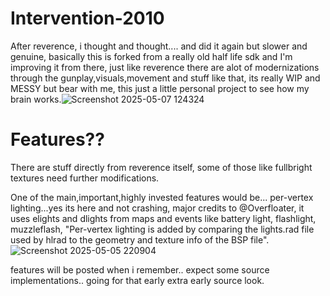 # Intervention-2010

After reverence, i thought and thought.... and did it again but slower and genuine,
basically this is forked from a really old half life sdk and I'm improving it from there,
just like reverence there are alot of modernizations through the gunplay,visuals,movement and stuff like that,
its really WIP and MESSY but bear with me, this just a little personal project to see how my brain works.![Screenshot 2025-05-07 124324](https://github.com/user-attachments/assets/43b5e745-0ae1-43b7-b728-94d6bde3af45)


# Features??

There are stuff directly from reverence itself, some of those like fullbright textures need further modifications.

One of the main,important,highly invested features would be... per-vertex lighting...yes its here and not crashing, major credits to @Overfloater,
it uses elights and dlights from maps and events like battery light, flashlight, muzzleflash, "Per-vertex lighting is added by comparing the lights.rad file used by hlrad to the geometry and texture info of the BSP file".
![Screenshot 2025-05-05 220904](https://github.com/user-attachments/assets/76a62ed0-dc70-499f-8dc8-469f9a32393f)


features will be posted when i remember.. expect some source implementations.. going for that early extra early source look.
